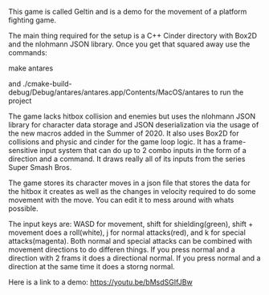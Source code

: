 This game is called Geltin and is a demo for the movement of a platform fighting game.

The main thing required for the setup is a C++ Cinder directory with Box2D and the nlohmann JSON library. 
Once you get that squared away use the commands:

make antares

and ./cmake-build-debug/Debug/antares/antares.app/Contents/MacOS/antares
to run the project

The game lacks hitbox collision and enemies but uses the nlohmann JSON library for character data storage and JSON deserialization via the usage of the new macros added in the Summer of 2020. It also uses Box2D for collisions and physic and cinder for the game loop logic. It has a frame-sensitive input system that can do up to 2 combo inputs in the form of a direction and a command. It draws really all of its inputs from the series Super Smash Bros.

The game stores its character moves in a json file that stores the data for the hitbox it creates as well as the changes in velocity required to do some movement with the move. You can edit it to mess around with whats possible.

The input keys are: WASD for movement, shift for shielding(green), shift + movement does a roll(white), j for normal attacks(red), and k for special attacks(magenta). Both normal and special attacks can be combined with movement directions to do differen things. If you press normal and a direction with 2 frams it does a directional normal. If you press normal and a direction at the same time it does a storng normal.

Here is a link to a demo: https://youtu.be/bMsdSGIfJBw

